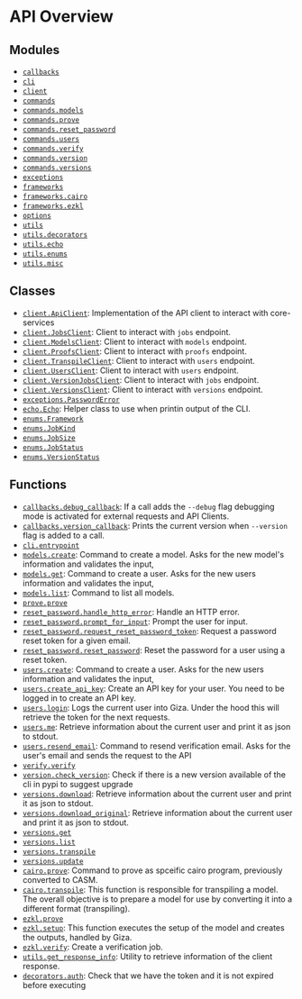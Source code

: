 <!-- markdownlint-disable -->

# API Overview

## Modules

- [`callbacks`](./callbacks.md#module-callbacks)
- [`cli`](./cli.md#module-cli)
- [`client`](./client.md#module-client)
- [`commands`](./commands.md#module-commands)
- [`commands.models`](./commands.models.md#module-commandsmodels)
- [`commands.prove`](./commands.prove.md#module-commandsprove)
- [`commands.reset_password`](./commands.reset_password.md#module-commandsreset_password)
- [`commands.users`](./commands.users.md#module-commandsusers)
- [`commands.verify`](./commands.verify.md#module-commandsverify)
- [`commands.version`](./commands.version.md#module-commandsversion)
- [`commands.versions`](./commands.versions.md#module-commandsversions)
- [`exceptions`](./exceptions.md#module-exceptions)
- [`frameworks`](./frameworks.md#module-frameworks)
- [`frameworks.cairo`](./frameworks.cairo.md#module-frameworkscairo)
- [`frameworks.ezkl`](./frameworks.ezkl.md#module-frameworksezkl)
- [`options`](./options.md#module-options)
- [`utils`](./utils.md#module-utils)
- [`utils.decorators`](./utils.decorators.md#module-utilsdecorators)
- [`utils.echo`](./utils.echo.md#module-utilsecho)
- [`utils.enums`](./utils.enums.md#module-utilsenums)
- [`utils.misc`](./utils.misc.md#module-utilsmisc)

## Classes

- [`client.ApiClient`](./client.md#class-apiclient): Implementation of the API client to interact with core-services
- [`client.JobsClient`](./client.md#class-jobsclient): Client to interact with `jobs` endpoint.
- [`client.ModelsClient`](./client.md#class-modelsclient): Client to interact with `models` endpoint.
- [`client.ProofsClient`](./client.md#class-proofsclient): Client to interact with `proofs` endpoint.
- [`client.TranspileClient`](./client.md#class-transpileclient): Client to interact with `users` endpoint.
- [`client.UsersClient`](./client.md#class-usersclient): Client to interact with `users` endpoint.
- [`client.VersionJobsClient`](./client.md#class-versionjobsclient): Client to interact with `jobs` endpoint.
- [`client.VersionsClient`](./client.md#class-versionsclient): Client to interact with `versions` endpoint.
- [`exceptions.PasswordError`](./exceptions.md#class-passworderror)
- [`echo.Echo`](./utils.echo.md#class-echo): Helper class to use when printin output of the CLI.
- [`enums.Framework`](./utils.enums.md#class-framework)
- [`enums.JobKind`](./utils.enums.md#class-jobkind)
- [`enums.JobSize`](./utils.enums.md#class-jobsize)
- [`enums.JobStatus`](./utils.enums.md#class-jobstatus)
- [`enums.VersionStatus`](./utils.enums.md#class-versionstatus)

## Functions

- [`callbacks.debug_callback`](./callbacks.md#function-debug_callback): If a call adds the `--debug` flag debugging mode is activated for external requests and API Clients.
- [`callbacks.version_callback`](./callbacks.md#function-version_callback): Prints the current version when `--version` flag is added to a call.
- [`cli.entrypoint`](./cli.md#function-entrypoint)
- [`models.create`](./commands.models.md#function-create): Command to create a model. Asks for the new model's information and validates the input,
- [`models.get`](./commands.models.md#function-get): Command to create a user. Asks for the new users information and validates the input,
- [`models.list`](./commands.models.md#function-list): Command to list all models.
- [`prove.prove`](./commands.prove.md#function-prove)
- [`reset_password.handle_http_error`](./commands.reset_password.md#function-handle_http_error): Handle an HTTP error.
- [`reset_password.prompt_for_input`](./commands.reset_password.md#function-prompt_for_input): Prompt the user for input.
- [`reset_password.request_reset_password_token`](./commands.reset_password.md#function-request_reset_password_token): Request a password reset token for a given email.
- [`reset_password.reset_password`](./commands.reset_password.md#function-reset_password): Reset the password for a user using a reset token.
- [`users.create`](./commands.users.md#function-create): Command to create a user. Asks for the new users information and validates the input,
- [`users.create_api_key`](./commands.users.md#function-create_api_key): Create an API key for your user. You need to be logged in to create an API key.
- [`users.login`](./commands.users.md#function-login): Logs the current user into Giza. Under the hood this will retrieve the token for the next requests.
- [`users.me`](./commands.users.md#function-me): Retrieve information about the current user and print it as json to stdout.
- [`users.resend_email`](./commands.users.md#function-resend_email): Command to resend verification email. Asks for the user's email and sends the request to the API
- [`verify.verify`](./commands.verify.md#function-verify)
- [`version.check_version`](./commands.version.md#function-check_version): Check if there is a new version available of the cli in pypi to suggest upgrade
- [`versions.download`](./commands.versions.md#function-download): Retrieve information about the current user and print it as json to stdout.
- [`versions.download_original`](./commands.versions.md#function-download_original): Retrieve information about the current user and print it as json to stdout.
- [`versions.get`](./commands.versions.md#function-get)
- [`versions.list`](./commands.versions.md#function-list)
- [`versions.transpile`](./commands.versions.md#function-transpile)
- [`versions.update`](./commands.versions.md#function-update)
- [`cairo.prove`](./frameworks.cairo.md#function-prove): Command to prove as spceific cairo program, previously converted to CASM.
- [`cairo.transpile`](./frameworks.cairo.md#function-transpile): This function is responsible for transpiling a model. The overall objective is to prepare a model for use by converting it into a different format (transpiling).
- [`ezkl.prove`](./frameworks.ezkl.md#function-prove)
- [`ezkl.setup`](./frameworks.ezkl.md#function-setup): This function executes the setup of the model and creates the outputs, handled by Giza.
- [`ezkl.verify`](./frameworks.ezkl.md#function-verify): Create a verification job.
- [`utils.get_response_info`](./utils.md#function-get_response_info): Utility to retrieve information of the client response.
- [`decorators.auth`](./utils.decorators.md#function-auth): Check that we have the token and it is not expired before executing
